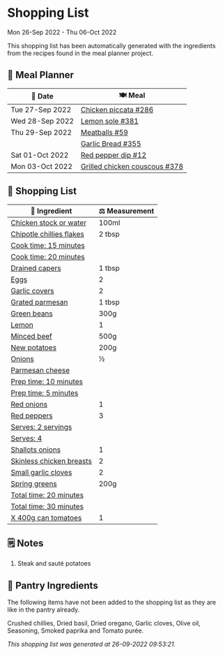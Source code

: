 # Shopping List

Mon 26-Sep 2022 - Thu 06-Oct 2022

This shopping list has been automatically generated with the ingredients from the recipes found in the meal planner project.

## 📅 Meal Planner

|📅 Date| 🍽️ Meal|
|----|----|
|Tue 27-Sep 2022|[Chicken piccata #286](https://github.com/jcallaghan/The-Cookbook/issues/286)|
|Wed 28-Sep 2022|[Lemon sole #381](https://github.com/jcallaghan/The-Cookbook/issues/381)|
|Thu 29-Sep 2022|[Meatballs #59](https://github.com/jcallaghan/The-Cookbook/issues/59)|
||[Garlic Bread #355](https://github.com/jcallaghan/The-Cookbook/issues/355)|
|Sat 01-Oct 2022|[Red pepper dip #12](https://github.com/jcallaghan/The-Cookbook/issues/12)|
|Mon 03-Oct 2022|[Grilled chicken couscous #378](https://github.com/jcallaghan/The-Cookbook/issues/378)|

## 🛒 Shopping List

| 🍌 Ingredient| ⚖️ Measurement|
|----------|-----------|
|[Chicken stock or water](https://www.sainsburys.co.uk/gol-ui/SearchResults/Chicken%20stock%20or%20water)|100ml|
|[Chipotle chillies flakes](https://www.sainsburys.co.uk/gol-ui/SearchResults/Chipotle%20chillies%20flakes)|2 tbsp|
|[Cook time: 15 minutes](https://www.sainsburys.co.uk/gol-ui/SearchResults/Cook%20time:%2015%20minutes)||
|[Cook time: 20 minutes](https://www.sainsburys.co.uk/gol-ui/SearchResults/Cook%20time:%2020%20minutes)||
|[Drained capers](https://www.sainsburys.co.uk/gol-ui/SearchResults/Drained%20capers)|1 tbsp|
|[Eggs](https://www.sainsburys.co.uk/gol-ui/SearchResults/Eggs)|2|
|[Garlic covers](https://www.sainsburys.co.uk/gol-ui/SearchResults/Garlic%20covers)|2|
|[Grated parmesan](https://www.sainsburys.co.uk/gol-ui/SearchResults/Grated%20parmesan)|1 tbsp|
|[Green beans](https://www.sainsburys.co.uk/gol-ui/SearchResults/Green%20beans)|300g|
|[Lemon](https://www.sainsburys.co.uk/gol-ui/SearchResults/Lemon)|1|
|[Minced beef](https://www.sainsburys.co.uk/gol-ui/SearchResults/Minced%20beef)|500g|
|[New potatoes](https://www.sainsburys.co.uk/gol-ui/SearchResults/New%20potatoes)|200g|
|[Onions](https://www.sainsburys.co.uk/gol-ui/SearchResults/Onions)|½|
|[Parmesan cheese](https://www.sainsburys.co.uk/gol-ui/SearchResults/Parmesan%20cheese)||
|[Prep time: 10 minutes](https://www.sainsburys.co.uk/gol-ui/SearchResults/Prep%20time:%2010%20minutes)||
|[Prep time: 5 minutes](https://www.sainsburys.co.uk/gol-ui/SearchResults/Prep%20time:%205%20minutes)||
|[Red onions](https://www.sainsburys.co.uk/gol-ui/SearchResults/Red%20onions)|1|
|[Red peppers](https://www.sainsburys.co.uk/gol-ui/SearchResults/Red%20peppers)|3|
|[Serves: 2 servings](https://www.sainsburys.co.uk/gol-ui/SearchResults/Serves:%202%20servings)||
|[Serves: 4](https://www.sainsburys.co.uk/gol-ui/SearchResults/Serves:%204)||
|[Shallots onions](https://www.sainsburys.co.uk/gol-ui/SearchResults/Shallots%20onions)|1|
|[Skinless chicken breasts](https://www.sainsburys.co.uk/gol-ui/SearchResults/Skinless%20chicken%20breasts)|2|
|[Small garlic cloves](https://www.sainsburys.co.uk/gol-ui/SearchResults/Small%20garlic%20cloves)|2|
|[Spring greens](https://www.sainsburys.co.uk/gol-ui/SearchResults/Spring%20greens)|200g|
|[Total time: 20 minutes](https://www.sainsburys.co.uk/gol-ui/SearchResults/Total%20time:%2020%20minutes)||
|[Total time: 30 minutes](https://www.sainsburys.co.uk/gol-ui/SearchResults/Total%20time:%2030%20minutes)||
|[X 400g can tomatoes](https://www.sainsburys.co.uk/gol-ui/SearchResults/X%20400g%20can%20tomatoes)|1|

## 🗒️ Notes

1. Steak and sauté potatoes 

## 🏪 Pantry Ingredients

The following items have not been added to the shopping list as they are like in the pantry already.

Crushed chillies, Dried basil, Dried oregano, Garlic cloves, Olive oil, Seasoning, Smoked paprika and Tomato purée.


_This shopping list was generated at 26-09-2022 09:53:21._